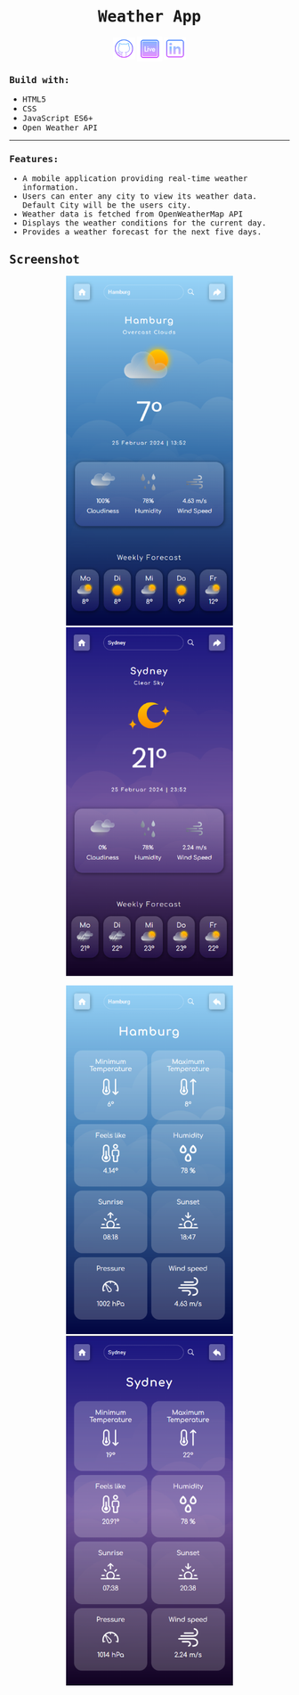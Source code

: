<h1 align="center"><samp>Weather App</samp> </h1>
<p align="center"> 
  <a href="https://github.com/xoFrey" target="_blank"> <img width="40" align="center" src="./assets/img/icons8-github-64.png"/></a>
  <a href="https://movie-db-project-sigma.vercel.app" target="_blank"> <img width="45" align="center" src="./assets/img/icons8-livepage-64.png"/></a>
  <a href="https://www.linkedin.com/in/izel-acar-0572332ba/" target="_blank"> <img width="40" align="center" src="./assets/img/icons8-linkedin-64.png"/></a>
</p>


<h3><samp>Build with:</samp></h3>
<ul>
<li><samp>HTML5</samp></li>
<li><samp>CSS</samp></li>  
<li><samp>JavaScript ES6+</samp></li>    
<li><samp>Open Weather API</samp></li>  
</ul>

<hr/>

<h3><samp>Features:</samp></h3>
<ul><samp>
        <li>A mobile application providing real-time weather information.</li>
        <li>Users can enter any city to view its weather data. Default City will be the users city.</li>
        <li>Weather data is fetched from OpenWeatherMap API</li>
        <li>Displays the weather conditions for the current day.</li>
        <li>Provides a weather forecast for the next five days.</li>
</samp> </ul>




<h2><samp>Screenshot</samp></h2>

<p align="center">
<img width="300"  src="./assets/img/REPRO/Day-main.png"/> <img width="300"  src="./assets/img/REPRO/Night-Main.png"/> 
</p>
<p align="center"><img width="300" src="./assets/img/REPRO/Day-Info.png"/> <img width="300" src="./assets/img/REPRO/Night-Info.png"/></p>


